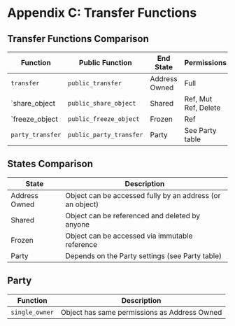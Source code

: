 # Appendix C: Transfer Functions

## Transfer Functions Comparison

| Function         | Public Function         | End State     | Permissions          |
| ---------------- | ----------------------- | ------------- | -------------------- |
| `transfer`       | `public_transfer`       | Address Owned | Full                 |
| `share_object    | `public_share_object`   | Shared        | Ref, Mut Ref, Delete |
| `freeze_object   | `public_freeze_object`  | Frozen        | Ref                  |
| `party_transfer` | `public_party_transfer` | Party         | See Party table      |

## States Comparison

| State         | Description                                               |
| ------------- | --------------------------------------------------------- |
| Address Owned | Object can be accessed fully by an address (or an object) |
| Shared        | Object can be referenced and deleted by anyone            |
| Frozen        | Object can be accessed via immutable reference            |
| Party         | Depends on the Party settings (see Party table)           |

## Party

| Function       | Description                                  |
| -------------- | -------------------------------------------- |
| `single_owner` | Object has same permissions as Address Owned |
